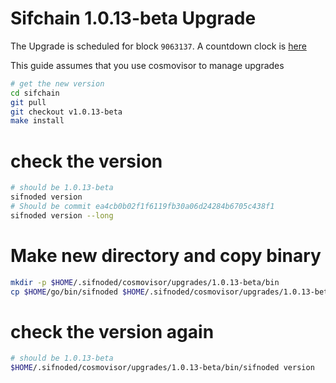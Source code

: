 # Sifchain 1.0.13-beta Upgrade

The Upgrade is scheduled for block `9063137`. A countdown clock is [here](https://www.mintscan.io/sifchain/blocks/9063137)

This guide assumes that you use cosmovisor to manage upgrades

```bash
# get the new version
cd sifchain
git pull
git checkout v1.0.13-beta
make install
```

# check the version

```bash
# should be 1.0.13-beta
sifnoded version
# Should be commit ea4cb0b02f1f6119fb30a06d24284b6705c438f1
sifnoded version --long
```

# Make new directory and copy binary

```bash
mkdir -p $HOME/.sifnoded/cosmovisor/upgrades/1.0.13-beta/bin
cp $HOME/go/bin/sifnoded $HOME/.sifnoded/cosmovisor/upgrades/1.0.13-beta/bin
```

# check the version again

```bash
# should be 1.0.13-beta
$HOME/.sifnoded/cosmovisor/upgrades/1.0.13-beta/bin/sifnoded version
